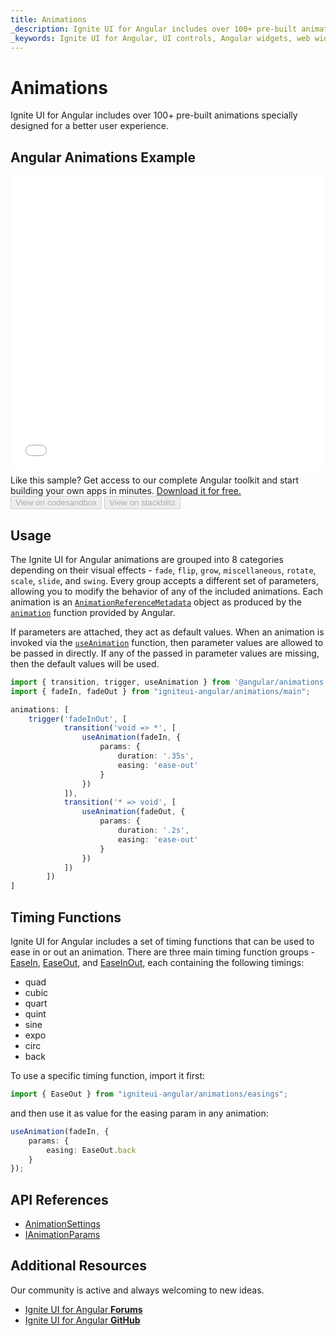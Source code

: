 ```yaml
---
title: Animations
_description: Ignite UI for Angular includes over 100+ pre-built animations specially designed for a better user experience.
_keywords: Ignite UI for Angular, UI controls, Angular widgets, web widgets, UI widgets, Angular, Native Angular Components Suite, Native Angular Controls, Native Angular Components Library, animations
---
```


# Animations

<p class="highlight">Ignite UI for Angular includes over 100+ pre-built animations specially designed for a better user experience.</p>

## Angular Animations Example

<div class="sample-container loading" style="height: 470px">
    <iframe id="animations-iframe" frameborder="0" seamless="" width="100%" height="100%" src="{environment:demosBaseUrl}/theming/animations" onload="onSampleIframeContentLoaded(this);"></iframe>
</div>
<p style="margin: 0; padding-top: 0.5rem">Like this sample? Get access to our complete Angular toolkit and start building your own apps in minutes. <a class="no-external-icon mchNoDecorate trackCTA" target="_blank" href="https://www.infragistics.com/products/ignite-ui-angular/download" data-xd-ga-action="Download" data-xd-ga-label="Ignite UI for Angular">Download it for free.</a></p>
<div>
<button data-localize="codesandbox" disabled class="codesandbox-btn" data-iframe-id="animations-iframe" data-demos-base-url="{environment:demosBaseUrl}">View on codesandbox</button>
<button data-localize="stackblitz" disabled class="stackblitz-btn" data-iframe-id="animations-iframe" data-demos-base-url="{environment:demosBaseUrl}">View on stackblitz</button>
</div>
<div class="divider--half"></div>

## Usage

The Ignite UI for Angular animations are grouped into 8 categories depending on their visual effects - `fade`, `flip`, `grow`, `miscellaneous`, `rotate`, `scale`, `slide`, and `swing`. Every group accepts a different set of parameters, allowing you to modify the behavior of any of the included animations. Each animation is an [`AnimationReferenceMetadata`](https://angular.io/api/animations/AnimationReferenceMetadata) object as produced by the [`animation`](https://angular.io/api/animations/animation) function provided by Angular.

If parameters are attached, they act as default values. When an animation is invoked via the [`useAnimation`](https://angular.io/api/animations/useAnimation) function, then parameter values are allowed to be passed in directly. If any of the passed in parameter values are missing, then the default values will be used.

``` typescript
import { transition, trigger, useAnimation } from '@angular/animations';
import { fadeIn, fadeOut } from "igniteui-angular/animations/main";

animations: [
    trigger('fadeInOut', [
            transition('void => *', [
                useAnimation(fadeIn, {
                    params: {
                        duration: '.35s',
                        easing: 'ease-out'
                    }
                })
            ]),
            transition('* => void', [
                useAnimation(fadeOut, {
                    params: {
                        duration: '.2s',
                        easing: 'ease-out'
                    }
                })
            ])
        ])
]
```

## Timing Functions

Ignite UI for Angular includes a set of timing functions that can be used to ease in or out an animation. There are three main timing function groups - [EaseIn]({environment:angularApiUrl}/enums/easein.html), [EaseOut]({environment:angularApiUrl}/enums/easeout.html), and [EaseInOut]({environment:angularApiUrl}/enums/easeinout.html), each containing the following timings:
  - quad
  - cubic
  - quart
  - quint
  - sine
  - expo
  - circ
  - back

To use a specific timing function, import it first:

``` typescript 
import { EaseOut } from "igniteui-angular/animations/easings";
```
and then use it as value for the easing param in any animation:

``` typescript
useAnimation(fadeIn, {
    params: {
        easing: EaseOut.back
    }
});
```

## API References
<div class="divider"></div>

* [AnimationSettings]({environment:angularApiUrl}/interfaces/animationsettings.html)
* [IAnimationParams]({environment:angularApiUrl}/interfaces/ianimationparams.html)

## Additional Resources
<div class="divider--half"></div>

Our community is active and always welcoming to new ideas.

* [Ignite UI for Angular **Forums**](https://www.infragistics.com/community/forums/f/ignite-ui-for-angular)
* [Ignite UI for Angular **GitHub**](https://github.com/IgniteUI/igniteui-angular)
